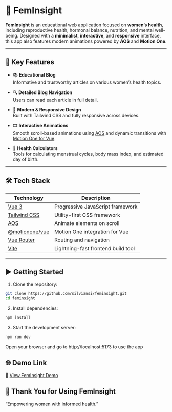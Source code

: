 # 🌸 FemInsight

**FemInsight** is an educational web application focused on **women’s health**, including reproductive health, hormonal balance, nutrition, and mental well-being. Designed with a **minimalist**, **interactive**, and **responsive** interface, this app also features modern animations powered by **AOS** and **Motion One**.

---

## 🚀 Key Features

- 📚 **Educational Blog**  
  Informative and trustworthy articles on various women’s health topics.

- 🔍 **Detailed Blog Navigation**  
  Users can read each article in full detail.

- 💅 **Modern & Responsive Design**  
  Built with Tailwind CSS and fully responsive across devices.

- 🎞️ **Interactive Animations**  
  Smooth scroll-based animations using [AOS](https://michalsnik.github.io/aos/) and dynamic transitions with [Motion One for Vue](https://motion.dev/vue).

- 🧮 **Health Calculators**  
  Tools for calculating menstrual cycles, body mass index, and estimated day of birth.

---

## 🛠️ Tech Stack

| Technology              | Description                                              |
|-------------------------|----------------------------------------------------------|
| [Vue 3](https://vuejs.org/)               | Progressive JavaScript framework                      |
| [Tailwind CSS](https://tailwindcss.com/)  | Utility-first CSS framework                           |
| [AOS](https://michalsnik.github.io/aos/)  | Animate elements on scroll                            |
| [@motionone/vue](https://motion.dev/vue)  | Motion One integration for Vue                        |
| [Vue Router](https://router.vuejs.org/)   | Routing and navigation                                |
| [Vite](https://vitejs.dev/)               | Lightning-fast frontend build tool                    |

---

## ▶️ Getting Started

1. Clone the repository:

```bash
git clone https://github.com/silviansi/feminsight.git
cd feminsight
```

2. Install dependencies:

```bash
npm install
```

3. Start the development server:

```bash
npm run dev
```

Open your browser and go to http://localhost:5173 to use the app

## 🌐 Demo Link
📍 [View FemInsight Demo](https://menstrual-cycle.vercel.app)

## 💖 Thank You for Using FemInsight
“Empowering women with informed health.”
